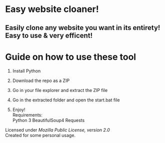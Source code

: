 # Easy website cloaner!   
   
## Easily clone any website you want in its entirety! Easy to use & very efficent!   
  
# Guide on how to use these tool     
    
1. Install Python  
    
2. Download the repo as a ZIP    
 
3. Go in your file explorer and extract the ZIP file 
 
4. Go in the extracted folder and open the start.bat file      
 
5. Enjoy!   
Requirements:   
    Python 3
    BeautifulSoup4
    Requests 
  
Licensed under *Mozilla Public License, version 2.0*     
Created for some personal usage.  
